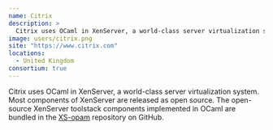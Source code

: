 ```yaml
---
name: Citrix
description: > 
  Citrix uses OCaml in XenServer, a world-class server virtualization system.
image: users/citrix.png
site: "https://www.citrix.com"
locations: 
  - United Kingdom
consortium: true
---
```


Citrix uses OCaml in XenServer, a world-class server virtualization system. Most components of XenServer are released as open source. The open-source XenServer toolstack components implemented in OCaml are bundled in the [XS-opam](https://github.com/xapi-project/xs-opam) repository on GitHub.

